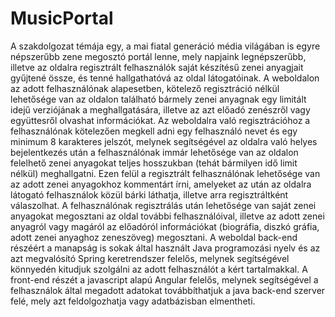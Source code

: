 # MusicPortal

A szakdolgozat témája egy, a mai fiatal generáció média világában is egyre népszerűbb zene megosztó portál lenne, mely napjaink legnépszerűbb, illetve az oldalra regisztrált felhasználók saját készítésű zenei anyagjait gyűjtené össze, és tenné hallgathatóvá az oldal látogatóinak.
A weboldalon az adott felhasználónak alapesetben, kötelező regisztráció nélkül lehetősége van az oldalon található bármely zenei anyagnak egy limitált idejű verziójának a meghallgatására, illetve az azt előadó zenészről vagy együttesről olvashat információkat.
Az weboldalra való regisztrációhoz a felhasználónak kötelezően megkell adni egy felhasználó nevet és egy minimum 8 karakteres jelszót, melynek segítségével az oldalra való helyes bejelentkezés után a felhasználónak immár lehetősége van az oldalon felelhető zenei anyagokat teljes hosszukban (tehát bármilyen idő limit nélkül) meghallgatni. Ezen felül a regisztrált felhasználónak lehetősége van az adott zenei anyagokhoz kommentárt írni, amelyeket az után az oldalra látogató felhasználok közül bárki láthatja, illetve arra regisztráltként válaszolhat. 
A felhasználónak regisztrálás után lehetősége van saját zenei anyagokat megosztani az oldal további felhasználóival, illetve az adott zenei anyagról vagy magáról az előadóról információkat (biográfia, diszkó gráfia, adott zenei anyaghoz zeneszöveg) megosztani.
A weboldal back-end részéért a manapság is sokak által használt Java programozási nyelv és az azt megvalósító Spring keretrendszer felelős, melynek segítségével könnyedén kitudjuk szolgálni az adott felhasználót a kért tartalmakkal.
A front-end részét a javascript alapú Angular felelős, melynek segítségével a felhasználok által megadott adatokat továbbíthatjuk a java back-end szerver felé, mely azt feldolgozhatja vagy adatbázisban elmentheti.

